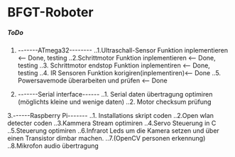BFGT-Roboter
============

##### ToDo

1. -------ATmega32--------
..1.Ultraschall-Sensor Funktion inplementieren	  <-- Done, testing
..2.Schrittmotor Funktion inplementieren	      	<-- Done, testing
..3. Schrittmotor endstop Funktion inplementiren	<-- Done, testing
..4. IR Sensoren Funktion korigiren(inplementiren)<-- Done
..5. Powersavemode überarbeiten und prüfen	      <-- Done

2. -------Serial interface------
..1. Serial daten übertragung optimiren (möglichts kleine und wenige daten)
..2. Motor checksum prüfung

3.------Raspberry Pi-------
..1. Installations skript coden
..2.Open wlan detecter coden
..3.Kammera Stream optimiren
..4.Servo Steuerung in C
..5.Steuerung optimiren
..6.Infrarot Leds um die Kamera setzen und über einen Transistor dimbar machen.
..7.(OpenCV personen erkennung)
..8.Mikrofon audio übertragung
